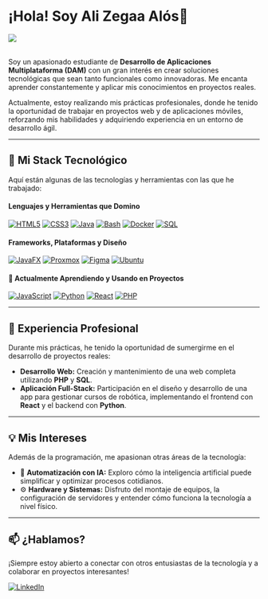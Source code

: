 # ¡Hola! Soy Ali Zegaa Alós👋

<a href="https://github.com/Alzeal94">
  <img align="center" src="https://github-readme-stats.vercel.app/api?username=Alzeal94&show_icons=true&theme=dracula&include_all_commits=true&count_private=true"/>
</a>

<br/>
<br/>

Soy un apasionado estudiante de **Desarrollo de Aplicaciones Multiplataforma (DAM)** con un gran interés en crear soluciones tecnológicas que sean tanto funcionales como innovadoras. Me encanta aprender constantemente y aplicar mis conocimientos en proyectos reales.

Actualmente, estoy realizando mis prácticas profesionales, donde he tenido la oportunidad de trabajar en proyectos web y de aplicaciones móviles, reforzando mis habilidades y adquiriendo experiencia en un entorno de desarrollo ágil.

---

## 🚀 Mi Stack Tecnológico

Aquí están algunas de las tecnologías y herramientas con las que he trabajado:

#### Lenguajes y Herramientas que Domino
<p align="left">
  <a href="https://developer.mozilla.org/en-US/docs/Web/HTML" target="_blank" rel="noreferrer"><img src="https://img.shields.io/badge/HTML5-E34F26?style=for-the-badge&logo=html5&logoColor=white" alt="HTML5"></a>
  <a href="https://developer.mozilla.org/en-US/docs/Web/CSS" target="_blank" rel="noreferrer"><img src="https://img.shields.io/badge/CSS3-1572B6?style=for-the-badge&logo=css3&logoColor=white" alt="CSS3"></a>
  <a href="https://www.java.com" target="_blank" rel="noreferrer"><img src="https://img.shields.io/badge/Java-ED8B00?style=for-the-badge&logo=java&logoColor=white" alt="Java"></a>
  <a href="https://www.gnu.org/software/bash/" target="_blank" rel="noreferrer"><img src="https://img.shields.io/badge/Bash-4EAA25?style=for-the-badge&logo=gnubash&logoColor=white" alt="Bash"></a>
  <a href="https://www.docker.com/" target="_blank" rel="noreferrer"><img src="https://img.shields.io/badge/Docker-2496ED?style=for-the-badge&logo=docker&logoColor=white" alt="Docker"></a>
  <a href="https://www.mysql.com/" target="_blank" rel="noreferrer"><img src="https://img.shields.io/badge/SQL-4479A1?style=for-the-badge&logo=mysql&logoColor=white" alt="SQL"></a>
</p>

#### Frameworks, Plataformas y Diseño
<p align="left">
  <a href="https://openjfx.io/" target="_blank" rel="noreferrer"><img src="https://img.shields.io/badge/JavaFX-76a9f5?style=for-the-badge&logo=java&logoColor=white" alt="JavaFX"></a>
  <a href="https://www.proxmox.com/" target="_blank" rel="noreferrer"><img src="https://img.shields.io/badge/Proxmox-E57000?style=for-the-badge&logo=proxmox&logoColor=white" alt="Proxmox"></a>
  <a href="https://www.figma.com/" target="_blank" rel="noreferrer"><img src="https://img.shields.io/badge/Figma-F24E1E?style=for-the-badge&logo=figma&logoColor=white" alt="Figma"></a>
  <a href="https://ubuntu.com/" target="_blank" rel="noreferrer"><img src="https://img.shields.io/badge/Ubuntu-E95420?style=for-the-badge&logo=ubuntu&logoColor=white" alt="Ubuntu"></a>
</p>

#### 🌱 Actualmente Aprendiendo y Usando en Proyectos
<p align="left">
  <a href="https://developer.mozilla.org/en-US/docs/Web/JavaScript" target="_blank" rel="noreferrer"><img src="https://img.shields.io/badge/JavaScript-F7DF1E?style=for-the-badge&logo=javascript&logoColor=black" alt="JavaScript"></a>
  <a href="https://www.python.org" target="_blank" rel="noreferrer"><img src="https://img.shields.io/badge/Python-3776AB?style=for-the-badge&logo=python&logoColor=white" alt="Python"></a>
  <a href="https://reactjs.org/" target="_blank" rel="noreferrer"><img src="https://img.shields.io/badge/React-61DAFB?style=for-the-badge&logo=react&logoColor=black" alt="React"></a>
  <a href="https://www.php.net" target="_blank" rel="noreferrer"><img src="https://img.shields.io/badge/PHP-777BB4?style=for-the-badge&logo=php&logoColor=white" alt="PHP"></a>
</p>

---

## 💼 Experiencia Profesional

Durante mis prácticas, he tenido la oportunidad de sumergirme en el desarrollo de proyectos reales:

-   **Desarrollo Web:** Creación y mantenimiento de una web completa utilizando **PHP** y **SQL**.
-   **Aplicación Full-Stack:** Participación en el diseño y desarrollo de una app para gestionar cursos de robótica, implementando el frontend con **React** y el backend con **Python**.

---

## 💡 Mis Intereses

Además de la programación, me apasionan otras áreas de la tecnología:

-   🤖 **Automatización con IA:** Exploro cómo la inteligencia artificial puede simplificar y optimizar procesos cotidianos.
-   ⚙️ **Hardware y Sistemas:** Disfruto del montaje de equipos, la configuración de servidores y entender cómo funciona la tecnología a nivel físico.

---

## 📫 ¿Hablamos?

¡Siempre estoy abierto a conectar con otros entusiastas de la tecnología y a colaborar en proyectos interesantes!

<p align="left">
 <a href="https://linkedin.com/in/raúl-vidal-vallés-515a7636a" target="_blank">
    <img src="https://img.shields.io/badge/LinkedIn-0077B5?style=for-the-badge&logo=linkedin&logoColor=white" alt="LinkedIn">
  </a>

</p>


